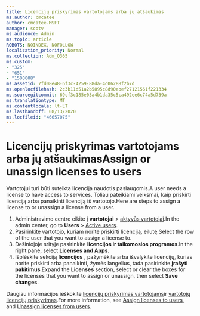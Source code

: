 ```yaml
---
title: Licencijų priskyrimas vartotojams arba jų atšaukimas
ms.author: cmcatee
author: cmcatee-MSFT
manager: scotv
ms.audience: Admin
ms.topic: article
ROBOTS: NOINDEX, NOFOLLOW
localization_priority: Normal
ms.collection: Adm_O365
ms.custom:
- "325"
- "651"
- "1500008"
ms.assetid: 7fd08e48-6f3c-4259-88da-4d06288f2b7d
ms.openlocfilehash: 2c3b11d51a2b5895c8d90ebef27121561f221334
ms.sourcegitcommit: 69cf3c185e03a4b1da35c5ca492ee6c74a5d739a
ms.translationtype: MT
ms.contentlocale: lt-LT
ms.lasthandoff: 08/13/2020
ms.locfileid: "46657075"
---
```

# <a name="assign-or-unassign-licenses-to-users"></a><span data-ttu-id="efec2-102">Licencijų priskyrimas vartotojams arba jų atšaukimas</span><span class="sxs-lookup"><span data-stu-id="efec2-102">Assign or unassign licenses to users</span></span>

<span data-ttu-id="efec2-103">Vartotojui turi būti suteikta licencija naudotis paslaugomis.</span><span class="sxs-lookup"><span data-stu-id="efec2-103">A user needs a license to have access to services.</span></span> <span data-ttu-id="efec2-104">Toliau pateikiami veiksmai, kaip priskirti licenciją arba panaikinti licenciją iš vartotojo.</span><span class="sxs-lookup"><span data-stu-id="efec2-104">Here are steps to assign a license to or unassign a license from a user.</span></span>
  
1. <span data-ttu-id="efec2-105">Administravimo centre eikite į **vartotojai** \> [aktyvūs vartotojai](https://go.microsoft.com/fwlink/p/?linkid=834822).</span><span class="sxs-lookup"><span data-stu-id="efec2-105">In the admin center, go to **Users** \> [Active users](https://go.microsoft.com/fwlink/p/?linkid=834822).</span></span>
2. <span data-ttu-id="efec2-106">Pasirinkite vartotojo, kuriam norite priskirti licenciją, eilutę.</span><span class="sxs-lookup"><span data-stu-id="efec2-106">Select the row of the user that you want to assign a license to.</span></span>
3. <span data-ttu-id="efec2-107">Dešiniojoje srityje pasirinkite **licencijos ir taikomosios programos**.</span><span class="sxs-lookup"><span data-stu-id="efec2-107">In the right pane, select **Licenses and Apps**.</span></span>
4. <span data-ttu-id="efec2-108">Išplėskite sekciją **licencijos** , pažymėkite arba išvalykite licencijų, kurias norite priskirti arba panaikinti, žymės langelius, tada pasirinkite **įrašyti pakitimus**.</span><span class="sxs-lookup"><span data-stu-id="efec2-108">Expand the **Licenses** section, select or clear the boxes for the licenses that you want to assign or unassign, then select **Save changes**.</span></span>

<span data-ttu-id="efec2-109">Daugiau informacijos ieškokite [licencijų priskyrimas vartotojams](https://docs.microsoft.com/microsoft-365/admin/manage/assign-licenses-to-users)ir [vartotojų licencijų priskyrimas](https://docs.microsoft.com/microsoft-365/admin/manage/remove-licenses-from-users).</span><span class="sxs-lookup"><span data-stu-id="efec2-109">For more information, see [Assign licenses to users](https://docs.microsoft.com/microsoft-365/admin/manage/assign-licenses-to-users), and [Unassign licenses from users](https://docs.microsoft.com/microsoft-365/admin/manage/remove-licenses-from-users).</span></span>